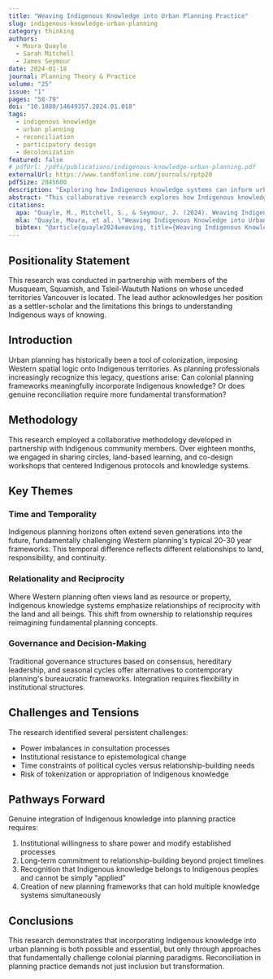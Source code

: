 ```yaml
---
title: "Weaving Indigenous Knowledge into Urban Planning Practice"
slug: indigenous-knowledge-urban-planning
category: thinking
authors:
  - Moura Quayle
  - Sarah Mitchell
  - James Seymour
date: 2024-01-18
journal: Planning Theory & Practice
volume: "25"
issue: "1"
pages: "58-79"
doi: "10.1080/14649357.2024.01.018"
tags:
  - indigenous knowledge
  - urban planning
  - reconciliation
  - participatory design
  - decolonization
featured: false
# pdfUrl: /pdfs/publications/indigenous-knowledge-urban-planning.pdf
externalUrl: https://www.tandfonline.com/journals/rptp20
pdfSize: 2845600
description: "Exploring how Indigenous knowledge systems can inform urban planning through partnerships with First Nations communities."
abstract: "This collaborative research explores how Indigenous knowledge systems can meaningfully inform urban planning practice in settler-colonial contexts. Through partnerships with three First Nations communities in British Columbia, we examine both the possibilities and challenges of integrating traditional ecological knowledge, governance structures, and spatial practices into contemporary planning frameworks. Our findings suggest that genuine integration requires not just consultation but fundamental shifts in planning epistemologies."
citations:
  apa: "Quayle, M., Mitchell, S., & Seymour, J. (2024). Weaving Indigenous knowledge into urban planning practice. Planning Theory & Practice, 25(1), 58-79."
  mla: "Quayle, Moura, et al. \"Weaving Indigenous Knowledge into Urban Planning Practice.\" Planning Theory & Practice, vol. 25, no. 1, 2024, pp. 58-79."
  bibtex: "@article{quayle2024weaving, title={Weaving Indigenous Knowledge into Urban Planning Practice}, author={Quayle, Moura and Mitchell, Sarah and Seymour, James}, journal={Planning Theory \\& Practice}, volume={25}, number={1}, pages={58--79}, year={2024}}"
---
```


## Positionality Statement

This research was conducted in partnership with members of the Musqueam, Squamish, and Tsleil-Waututh Nations on whose unceded territories Vancouver is located. The lead author acknowledges her position as a settler-scholar and the limitations this brings to understanding Indigenous ways of knowing.

## Introduction

Urban planning has historically been a tool of colonization, imposing Western spatial logic onto Indigenous territories. As planning professionals increasingly recognize this legacy, questions arise: Can colonial planning frameworks meaningfully incorporate Indigenous knowledge? Or does genuine reconciliation require more fundamental transformation?

## Methodology

This research employed a collaborative methodology developed in partnership with Indigenous community members. Over eighteen months, we engaged in sharing circles, land-based learning, and co-design workshops that centered Indigenous protocols and knowledge systems.

## Key Themes

### Time and Temporality
Indigenous planning horizons often extend seven generations into the future, fundamentally challenging Western planning's typical 20-30 year frameworks. This temporal difference reflects different relationships to land, responsibility, and continuity.

### Relationality and Reciprocity
Where Western planning often views land as resource or property, Indigenous knowledge systems emphasize relationships of reciprocity with the land and all beings. This shift from ownership to relationship requires reimagining fundamental planning concepts.

### Governance and Decision-Making
Traditional governance structures based on consensus, hereditary leadership, and seasonal cycles offer alternatives to contemporary planning's bureaucratic frameworks. Integration requires flexibility in institutional structures.

## Challenges and Tensions

The research identified several persistent challenges:
- Power imbalances in consultation processes
- Institutional resistance to epistemological change
- Time constraints of political cycles versus relationship-building needs
- Risk of tokenization or appropriation of Indigenous knowledge

## Pathways Forward

Genuine integration of Indigenous knowledge into planning practice requires:
1. Institutional willingness to share power and modify established processes
2. Long-term commitment to relationship-building beyond project timelines
3. Recognition that Indigenous knowledge belongs to Indigenous peoples and cannot be simply "applied"
4. Creation of new planning frameworks that can hold multiple knowledge systems simultaneously

## Conclusions

This research demonstrates that incorporating Indigenous knowledge into urban planning is both possible and essential, but only through approaches that fundamentally challenge colonial planning paradigms. Reconciliation in planning practice demands not just inclusion but transformation.
